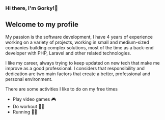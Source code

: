 ### Hi there, I'm Gorky!👋

## Welcome to my profile

<p>My passion is the software development, I have 4 years of experience working on a variety of projects, 
working in small and medium-sized companies building complex solutions, 
most of the time as a back-end developer with PHP, Laravel and other related technologies.</p>

I like my career, always trying to keep updated on new tech that make me improve as a good professional. 
I considers that responsibility and dedication are two main factors that create a better, professional and personal environment.

There are some activities I like to do on my free times

- Play video games 🎮
- Do workout 🏋🏻
- Running 🏃🏻

<!--
**Elsuqui/Elsuqui** is a ✨ _special_ ✨ repository because its `README.md` (this file) appears on your GitHub profile.

Here are some ideas to get you started:

- 🔭 I’m currently working on ...
- 🌱 I’m currently learning ...
- 👯 I’m looking to collaborate on ...
- 🤔 I’m looking for help with ...
- 💬 Ask me about ...
- 📫 How to reach me: ...
- 😄 Pronouns: ...
- ⚡ Fun fact: ...
-->
